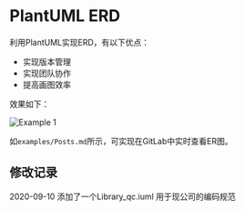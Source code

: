 # PlantUML ERD

利用PlantUML实现ERD，有以下优点：

- 实现版本管理
- 实现团队协作
- 提高画图效率

效果如下：

![Example 1](http://www.plantuml.com/plantuml/proxy?cache=no&src=https://raw.githubusercontent.com/xbot/plantuml-erd/master/examples/Posts.md)

如`examples/Posts.md`所示，可实现在GitLab中实时查看ER图。

## 修改记录

2020-09-10 添加了一个Library_qc.iuml 用于现公司的编码规范
